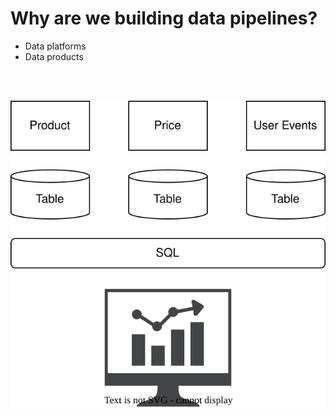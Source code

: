 # Why are we building data pipelines?
* Data platforms
* Data products

<br/><br/>

![Data platform](https://github.com/data-and-cloud/draw-io/blob/ef803b3665584eee08e20aa20ad4683c22800beb/data_platform_dashboard.drawio.svg)
